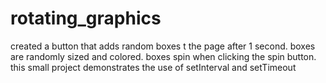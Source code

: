 # rotating_graphics
created a button that adds random boxes t the page after 1 second.
boxes are randomly sized and colored.
boxes spin when clicking the spin button.
this small project demonstrates the use of setInterval and setTimeout
